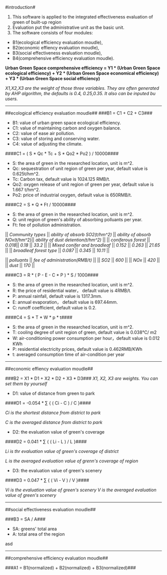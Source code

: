 #introduction#
1. This software is applied to the integrated effectiveness evaluation of green of built-up region
2. Evaluation put the administrative unit as the basic unit.
3. The software consists of four modules:
- B1(ecological efficiency evaluation moudle), 
- B2(economic effiency evaluation moudle), 
- B3(social effectiveness evaluation moudle), 
- B4(comprehensive efficiency evaluation moudle).

**Urban Green Space comprehensive efficiency = Y1 * (Urban Green Space ecological efficiency) + Y2 * (Urban Green Space economical efficiency) + Y3 * (Urban Green Space social efficiency)**

*X1,X2,X3 are the weight of those three variables. They are often generated by AHP algorithm, the defaults is 0.4, 0.25,0.35. It also can be inputed bu users.*

***
##ecological efficiency evaluation moudle##
###B1 = C1 + C2 + C3###

- B1: value of urban green space ecological efficiency.
- C1: value of maintaining carbon and oxygen balance.
- C2: value of ease air pollution.
- C3: value of storing and conserving water.
- C4: value of adjusting the climate.


####C1 = ( S  * Qc * Tc + S * Qo2 * Po2 ) / 10000####

- S: the area of green in the researched location, unit is m^2.
- Qc: sequestration of unit region of green per year, default value is 0.625t/hm^2.
- Tc: Carbon tax, default value is 1024.125 RMB/t.
- Qo2: oxygen release of unit region of green per year, default value is 1.667 t/hm^2.
- Po2: price of industrial oxygen, default value is 650RMB/t.

####C2 = S * Q * Ft / 10000####
- S: the area of green in the researched location, unit is m^2.
- Q: unit region of green's ability of absorbing polluants per year.
- Ft: fee of  pollution administration.

|| *Community types* || *ability of absorb SO2(t/hm^2)* || *ability of absorb NOx*(t/hm^2)|| *ability of dust detention(t/hm^2)* ||
|| *coniferous forest* || *0.018*|| *0.18* || *33.2* ||
|| *Mixed conifer and broadleaf* || *0.152* || *0.263* || *21.65* ||
|| *broadleaf forest type* || *0.087* || *0.345* || *10.11* ||

|| *polluants* || *fee of administration(RMB/t)* ||
|| *SO2* || *600* ||
|| *NOx* || *420* ||
|| *dust* || *170* ||

####C3 = R * ( P - E - C * P ) * S / 1000####
- S: the area of green in the researched location, unit is m^2.
- R: the price of residential water， default value is 4RMB/t.
- P: annual rainfall, default value is 1317.3mm.
- E: annual evaporation， default value is 697.44mm.
- C: runoff coefficient, default value is 0.2.

####C4 = S * T * W * p * t####
- S: the area of green in the researched location, unit is m^2.
- T: cooling degree of unit region of green, default value is 0.038℃/ m2
- W: air-conditioning power consumption per hour，default value is 0.012 KWh
- P: residential electricity prices, default value is 0.462RMB/KWh
- t: averaged consumption time of air-condition per year


***

##economic effiency evaluation moudle##

###B2 = X1 * D1 + X2 * D2 + X3 * D3###
*X1, X2, X3 are weights. You can set them by yourself*

- D1: value of distance from green to park

####D1 = -0.054 * ∑ { ( Ci - C ) / C }####

*Ci is the shortest distance from district to park*

*C is the averaged distance from district to park*

- D2: the evaluation value of green's coverage

####D2 = 0.041 * ∑ { ( Li - L ) / L }####

*Li is thr evaluation value of green's coverage of district*

*L is the averaged evaluation value of grenn's coverage of region*


- D3: the evaluation value of green's scenery

####D3 = 0.047 * ∑ { ( Vi - V ) / V }####

*Vi is the evaluation value of green's scenery*
*V is the averaged evaluation value of green's scenery*

***

##social effectiveness evaluation moudle##

###B3 = SA / A###
- SA: greens' total area
- A: total area of the region

asd

***
##comprehensive efficiency evaluation moudle##

###A1 = B1(normalized) + B2(normalized) + B3(normalized)###